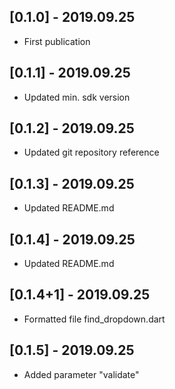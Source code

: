 ## [0.1.0] - 2019.09.25

* First publication

## [0.1.1] - 2019.09.25

* Updated min. sdk version

## [0.1.2] - 2019.09.25

* Updated git repository reference

## [0.1.3] - 2019.09.25

* Updated README.md

## [0.1.4] - 2019.09.25

* Updated README.md

## [0.1.4+1] - 2019.09.25

* Formatted file find_dropdown.dart

## [0.1.5] - 2019.09.25

* Added parameter "validate"
